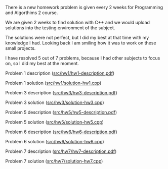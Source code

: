 There is a new homework problem is given every 2 weeks for Programming and Algorthims 2 course.

We are given 2 weeks to find solution with C++ and we would upload solutions into the testing environment of the subject.

The solutions were not perfect, but I did my best at that time with my knowledge I had. Looking back I am smiling how it was to work on these small projects.

I have resolved 5 out of 7 problems, because I had other subjects to focus on, so I did my best at the moment.

Problem 1 description ([src/hw1/hw1-description.pdf](https://github.com/baatybek/PA2-CPP/blob/master/src/hw1/hw1-description.pdf))

Problem 1 solution ([src/hw1/solution-hw1.cpp](https://github.com/baatybek/PA2-CPP/blob/master/src/hw1/solution-hw1.cpp))


Problem 3 description ([src/hw3/hw3-description.pdf](https://github.com/baatybek/PA2-CPP/blob/master/src/hw3/hw3-description.pdf))

Problem 3 solution ([src/hw3/solution-hw3.cpp](https://github.com/baatybek/PA2-CPP/blob/master/src/hw3/solution-hw3.cpp))


Problem 5 description ([src/hw5/hw5-description.pdf](https://github.com/baatybek/PA2-CPP/blob/master/src/hw5/hw5-description.pdf))

Problem 5 solution ([src/hw5/solution-hw5.cpp](https://github.com/baatybek/PA2-CPP/blob/master/src/hw5/solution-hw5.cpp))


Problem 6 description ([src/hw6/hw6-description.pdf](https://github.com/baatybek/PA2-CPP/blob/master/src/hw6/hw6-description.pdf))

Problem 6 solution ([src/hw6/solution-hw6.cpp](https://github.com/baatybek/PA2-CPP/blob/master/src/hw6/solution-hw6.cpp))


Problem 7 description ([src/hw7/hw7-description.pdf](https://github.com/baatybek/PA2-CPP/blob/master/src/hw7/hw7-description.pdf))

Problem 7 solution ([src/hw7/solution-hw7.cpp](https://github.com/baatybek/PA2-CPP/blob/master/src/hw7/solution-hw7.cpp))

